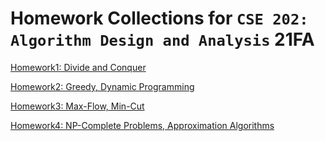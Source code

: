 # Homework Collections for `CSE 202: Algorithm Design and Analysis` 21FA

[Homework1: Divide and Conquer](CSE_202_Algorithms_Homework1.pdf)

[Homework2: Greedy, Dynamic Programming](CSE_202_Algorithms_Homework2.pdf)

[Homework3: Max-Flow, Min-Cut](CSE_202_Algorithms_Homework3.pdf)

[Homework4: NP-Complete Problems, Approximation Algorithms](CSE_202_Algorithms_Homework4.pdf)
